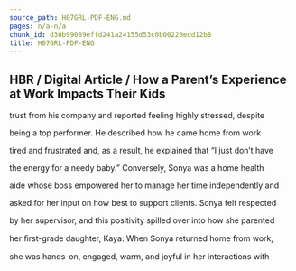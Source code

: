 ```yaml
---
source_path: H07GRL-PDF-ENG.md
pages: n/a-n/a
chunk_id: d30b99089effd241a24155d53c0b00220edd12b8
title: H07GRL-PDF-ENG
---
```

## HBR / Digital Article / How a Parent’s Experience at Work Impacts Their Kids

trust from his company and reported feeling highly stressed, despite

being a top performer. He described how he came home from work

tired and frustrated and, as a result, he explained that “I just don’t have

the energy for a needy baby.” Conversely, Sonya was a home health

aide whose boss empowered her to manage her time independently and

asked for her input on how best to support clients. Sonya felt respected

by her supervisor, and this positivity spilled over into how she parented

her ﬁrst-grade daughter, Kaya: When Sonya returned home from work,

she was hands-on, engaged, warm, and joyful in her interactions with
